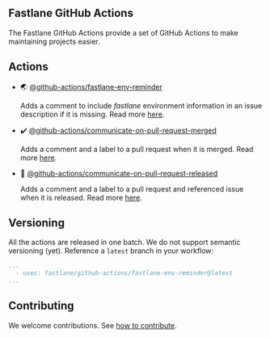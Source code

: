 ## Fastlane GitHub Actions

The Fastlane GitHub Actions provide a set of GitHub Actions to make maintaining projects easier.

## Actions

- 🌏 [@github-actions/fastlane-env-reminder](fastlane-env-reminder)

   Adds a comment to include _fastlane_ environment information in an issue description if it is missing. Read more [here](fastlane-env-reminder).
   
- ✔️ [@github-actions/communicate-on-pull-request-merged](communicate-on-pull-request-merged)

   Adds a comment and a label to a pull request when it is merged. Read more [here](communicate-on-pull-request-merged).

- 🚀 [@github-actions/communicate-on-pull-request-released](communicate-on-pull-request-released)

   Adds a comment and a label to a pull request and referenced issue when it is released. Read more [here](communicate-on-pull-request-released).

## Versioning 

All the actions are released in one batch. We do not support semantic versioning (yet). Reference a `latest` branch in your workflow:

```yaml
...
  - uses: fastlane/github-actions/fastlane-env-reminder@latest
...
```

## Contributing

We welcome contributions. See [how to contribute](CONTRIBUTING.md).

